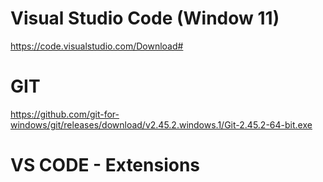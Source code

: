 # Visual Studio Code (Window 11)
https://code.visualstudio.com/Download# 

# GIT
https://github.com/git-for-windows/git/releases/download/v2.45.2.windows.1/Git-2.45.2-64-bit.exe

# VS CODE - Extensions
